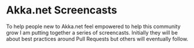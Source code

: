 # Akka.net Screencasts #

To help people new to Akka.net feel empowered to help this community grow I am putting together a series of screencasts. Initially they will be about best practices around Pull Requests but others will eventually follow.


